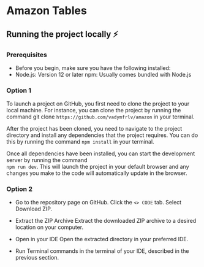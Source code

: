 # Amazon Tables

## Running the project locally ⚡️

### Prerequisites

- Before you begin, make sure you have the following installed:
- Node.js: Version 12 or later npm: Usually comes bundled with Node.js

### Option 1

To launch a project on GitHub, you first need to clone the project to your local machine. For
instance, you can clone the project by running the command git clone
`https://github.com/vadymfrlv/amazon` in your terminal.

After the project has been cloned, you need to navigate to the project directory and install any
dependencies that the project requires. You can do this by running the command `npm install` in your
terminal.

Once all dependencies have been installed, you can start the development server by running the
command <br> `npm run dev`. This will launch the project in your default browser and any changes you
make to the code will automatically update in the browser.

### Option 2

- Go to the repository page on GitHub. Click the `<> CODE` tab. Select Download ZIP.

- Extract the ZIP Archive Extract the downloaded ZIP archive to a desired location on your computer.

- Open in your IDE Open the extracted directory in your preferred IDE.

- Run Terminal commands in the terminal of your IDE, described in the previous section.
